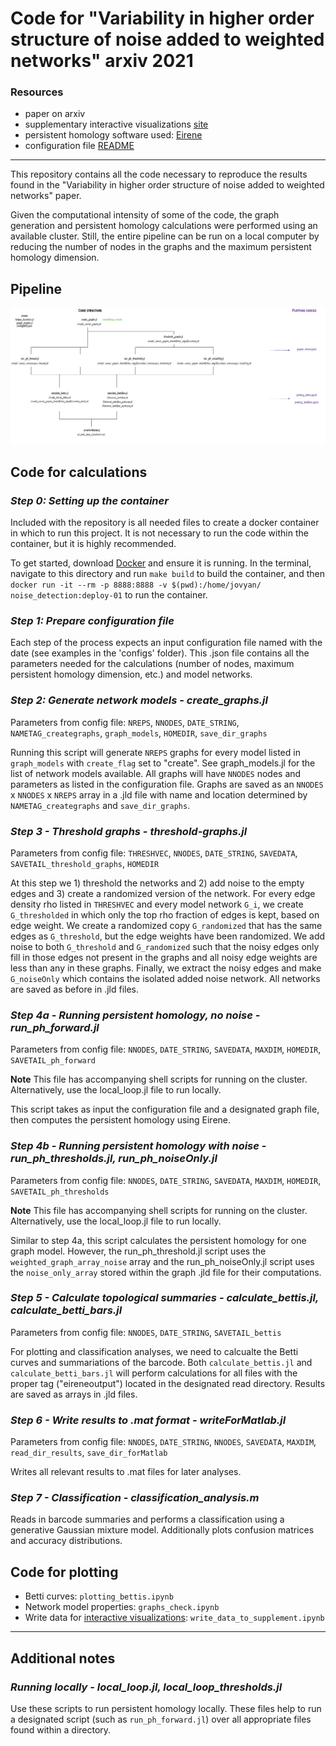 # Code for "Variability in higher order structure of noise added to weighted networks" arxiv 2021



### Resources
- paper on arxiv
- supplementary interactive visualizations [site](https://asizemore.github.io/noise_and_tda_supplement/)
- persistent homology software used: [Eirene](https://github.com/Eetion/Eirene.jl)
- configuration file [README](./configs/README.md)

----
This repository contains all the code necessary to reproduce the results found in the "Variability in higher order structure of noise added to weighted networks" paper. 

Given the computational intensity of some of the code, the graph generation and persistent homology calculations were performed using an available cluster. Still, the entire pipeline can be run on a local computer by reducing the number of nodes in the graphs and the maximum persistent homology dimension.

## Pipeline
![Code pipeline overview](./images/code_structure-01.png)

## Code for calculations
### *Step 0: Setting up the container*

Included with the repository is all needed files to create a docker container in which to run this project. It is not necessary to run the code within the container, but it is highly recommended. 

To get started, download [Docker](https://www.docker.com/products/docker-desktop) and ensure it is running. In the terminal, navigate to this directory and run `make build` to build the container, and then `docker run -it --rm -p 8888:8888 -v $(pwd):/home/jovyan/ noise_detection:deploy-01` to run the container. 

### *Step 1: Prepare configuration file*

Each step of the process expects an input configuration file named with the date (see examples in the 'configs' folder). This .json file contains all the parameters needed for the calculations (number of nodes, maximum persistent homology dimension, etc.) and model networks. 


### *Step 2: Generate network models - create_graphs.jl*

Parameters from config file: `NREPS`, `NNODES`, `DATE_STRING`, `NAMETAG_creategraphs`, `graph_models`, `HOMEDIR`, `save_dir_graphs`

Running this script will generate `NREPS` graphs for every model listed in `graph_models` with `create_flag` set to "create". See graph_models.jl for the list of network models available. All graphs will have `NNODES` nodes and parameters as listed in the configuration file. Graphs are saved as an `NNODES` x `NNODES` x `NREPS` array in a .jld file with name and location determined by `NAMETAG_creategraphs` and `save_dir_graphs`.


### *Step 3 - Threshold graphs - threshold-graphs.jl*

Parameters from config file: `THRESHVEC`, `NNODES`, `DATE_STRING`, `SAVEDATA`, `SAVETAIL_threshold_graphs`, `HOMEDIR`

At this step we 1) threshold the networks and 2) add noise to the empty edges and 3) create a randomized version of the network. For every edge density rho listed in `THRESHVEC` and every model network `G_i`, we create `G_thresholded` in which only the top rho fraction of edges is kept, based on edge weight. We create a randomized copy `G_randomized` that has the same edges as `G_threshold`, but the edge weights have been randomized. We add noise to both `G_threshold` and `G_randomized` such that the noisy edges only fill in those edges not present in the graphs and all noisy edge weights are less than any in these graphs. Finally, we extract the noisy edges and make `G_noiseOnly` which contains the isolated added noise network. All networks are saved as before in .jld files.


### *Step 4a - Running persistent homology, no noise - run_ph_forward.jl*

Parameters from config file: `NNODES`, `DATE_STRING`, `SAVEDATA`, `MAXDIM`, `HOMEDIR`, `SAVETAIL_ph_forward`

**Note** This file has accompanying shell scripts for running on the cluster. Alternatively, use the local_loop.jl file to run locally.

This script takes as input the configuration file and a designated graph file, then computes the persistent homology using Eirene.

### *Step 4b - Running persistent homology with noise - run_ph_thresholds.jl, run_ph_noiseOnly.jl*

Parameters from config file: `NNODES`, `DATE_STRING`, `SAVEDATA`, `MAXDIM`, `HOMEDIR`, `SAVETAIL_ph_thresholds`

**Note** This file has accompanying shell scripts for running on the cluster. Alternatively, use the local_loop.jl file to run locally.

Similar to step 4a, this script calculates the persistent homology for one graph model. However, the run_ph_threshold.jl script uses the `weighted_graph_array_noise` array and the run_ph_noiseOnly.jl script uses the `noise_only_array` stored within the graph .jld file for their computations.


### *Step 5 - Calculate topological summaries - calculate_bettis.jl, calculate_betti_bars.jl*

Parameters from config file: `NNODES`, `DATE_STRING`, `SAVETAIL_bettis`

For plotting and classification analyses, we need to calcualte the Betti curves and summariations of the barcode. Both `calculate_bettis.jl` and `calculate_betti_bars.jl` will perform calculations for all files with the proper tag ("eireneoutput") located in the designated read directory. Results are saved as arrays in .jld files.


### *Step 6 - Write results to .mat format - writeForMatlab.jl*

Parameters from config file: `NNODES`, `DATE_STRING`, `NNODES`, `SAVEDATA`, `MAXDIM`, `read_dir_results`, `save_dir_forMatlab`

Writes all relevant results to .mat files for later analyses.

### *Step 7 - Classification - classification_analysis.m*

Reads in barcode summaries and performs a classification using a generative Gaussian mixture model. Additionally plots confusion matrices and accuracy distributions.

## Code for plotting

- Betti curves: `plotting_bettis.ipynb`
- Network model properties: `graphs_check.ipynb`
- Write data for [interactive visualizations](https://asizemore.github.io/noise_and_tda_supplement/): `write_data_to_supplement.ipynb`

---

## Additional notes

### *Running locally - local_loop.jl, local_loop_thresholds.jl*

Use these scripts to run persistent homology locally. These files help to run a designated script (such as `run_ph_forward.jl`) over all appropriate files found within a directory.












